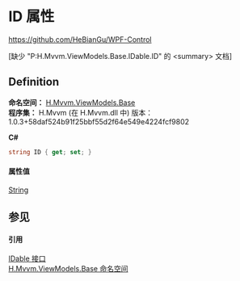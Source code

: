 # ID 属性
https://github.com/HeBianGu/WPF-Control

\[缺少 "P:H.Mvvm.ViewModels.Base.IDable.ID" 的 &lt;summary&gt; 文档\]



## Definition
**命名空间：** <a href="1a39445a-2086-c1ca-7c41-28cbba243517">H.Mvvm.ViewModels.Base</a>  
**程序集：** H.Mvvm (在 H.Mvvm.dll 中) 版本：1.0.3+58daf524b91f25bbf55d2f64e549e4224fcf9802

**C#**
``` C#
string ID { get; set; }
```



#### 属性值
<a href="https://learn.microsoft.com/dotnet/api/system.string" target="_blank" rel="noopener noreferrer">String</a>

## 参见


#### 引用
<a href="d694bff3-860c-f503-860a-370bc99903f5">IDable 接口</a>  
<a href="1a39445a-2086-c1ca-7c41-28cbba243517">H.Mvvm.ViewModels.Base 命名空间</a>  
